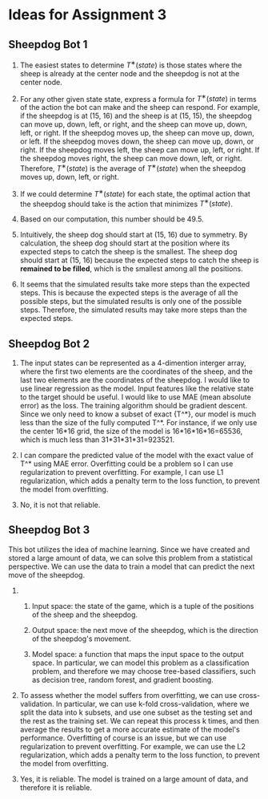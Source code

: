 # Ideas for Assignment 3

## Sheepdog Bot 1

1. The easiest states to determine $T^∗(state)$ is those states where the sheep is already at the center node and the sheepdog is not at the center node.

2. For any other given state state, express a formula for $T^∗(state)$ in terms of the action the bot can make and the sheep can respond. For example, if the sheepdog is at (15, 16) and the sheep is at (15, 15), the sheepdog can move up, down, left, or right, and the sheep can move up, down, left, or right. If the sheepdog moves up, the sheep can move up, down, or left. If the sheepdog moves down, the sheep can move up, down, or right. If the sheepdog moves left, the sheep can move up, left, or right. If the sheepdog moves right, the sheep can move down, left, or right. Therefore, $T^∗(state)$ is the average of $T^∗(state)$ when the sheepdog moves up, down, left, or right.

3. If we could determine $T^∗(state)$ for each state, the optimal action that the sheepdog should take is the action that minimizes $T^∗(state)$.

4. Based on our computation, this number should be 49.5.

5. Intuitively, the sheep dog should start at (15, 16) due to symmetry. By calculation, the sheep dog should start at the position where its expected steps to catch the sheep is the smallest. The sheep dog should start at (15, 16) because the expected steps to catch the sheep is **remained to be filled**, which is the smallest among all the positions.

6. It seems that the simulated results take more steps than the expected steps. This is because the expected steps is the average of all the possible steps, but the simulated results is only one of the possible steps. Therefore, the simulated results may take more steps than the expected steps.

## Sheepdog Bot 2

1. The input states can be represented as a 4-dimention interger array, where the first two elements are the coordinates of the sheep, and the last two elements are the coordinates of the sheepdog. I would like to use linear regression as the model. Input features like the relative state to the target should be useful. I would like to use MAE (mean absolute error) as the loss. The training algorithm should be gradient descent. Since we only need to know a subset of exact {T^\*}, our model is much less than the size of the fully computed T^\*. For instance, if we only use the center 16\*16 grid, the size of the model is 16\*16\*16\*16=65536, which is much less than 31\*31\*31\*31=923521.

2. I can compare the predicted value of the model with the exact value of T^\* using MAE error. Overfitting could be a problem so I can use regularization to prevent overfitting. For example, I can use L1 regularization, which adds a penalty term to the loss function, to prevent the model from overfitting.

3. No, it is not that reliable.

## Sheepdog Bot 3

This bot utilizes the idea of machine learning. Since we have created and stored a large amount of data, we can solve this problem from a statistical perspective. We can use the data to train a model that can predict the next move of the sheepdog.

1.  1. Input space: the state of the game, which is a tuple of the positions of the sheep and the sheepdog.

    2. Output space: the next move of the sheepdog, which is the direction of the sheepdog's movement.

    3. Model space: a function that maps the input space to the output space. In particular, we can model this problem as a classification problem, and therefore we may choose tree-based classifiers, such as decision tree, random forest, and gradient boosting.

2.  To assess whether the model suffers from overfitting, we can use cross-validation. In particular, we can use k-fold cross-validation, where we split the data into k subsets, and use one subset as the testing set and the rest as the training set. We can repeat this process k times, and then average the results to get a more accurate estimate of the model's performance. Overfitting of course is an issue, but we can use regularization to prevent overfitting. For example, we can use the L2 regularization, which adds a penalty term to the loss function, to prevent the model from overfitting.

3.  Yes, it is reliable. The model is trained on a large amount of data, and therefore it is reliable.
